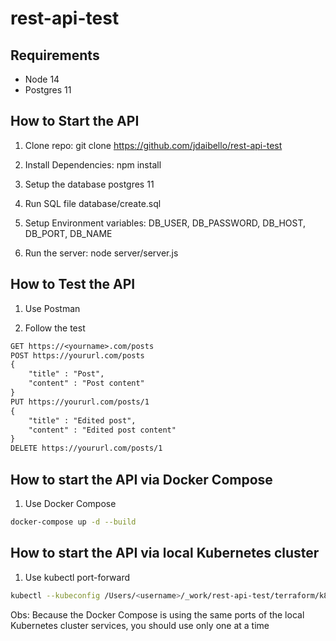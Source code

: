 # rest-api-test

## Requirements

- Node 14
- Postgres 11

## How to Start the API

1. Clone repo: git clone <https://github.com/jdaibello/rest-api-test>

2. Install Dependencies: npm install

3. Setup the database postgres 11

4. Run SQL file database/create.sql

5. Setup Environment variables: DB_USER, DB_PASSWORD, DB_HOST, DB_PORT, DB_NAME

6. Run the server: node server/server.js

## How to Test the API

1. Use Postman

2. Follow the test

```txt
GET https://<yourname>.com/posts
POST https://yoururl.com/posts
{
    "title" : "Post",
    "content" : "Post content"
}
PUT https://yoururl.com/posts/1
{
    "title" : "Edited post",
    "content" : "Edited post content"
}
DELETE https://yoururl.com/posts/1
```

## How to start the API via Docker Compose

1. Use Docker Compose

```bash
docker-compose up -d --build
```

## How to start the API via local Kubernetes cluster

1. Use kubectl port-forward

```bash
kubectl --kubeconfig /Users/<username>/_work/rest-api-test/terraform/k8s/.kube/config.yaml port-forward svc/rest-api-test 3000:3000 -n rest-api-test-sandbox-ns
```

Obs: Because the Docker Compose is using the same ports of the local Kubernetes cluster services, you should use only one at a time
